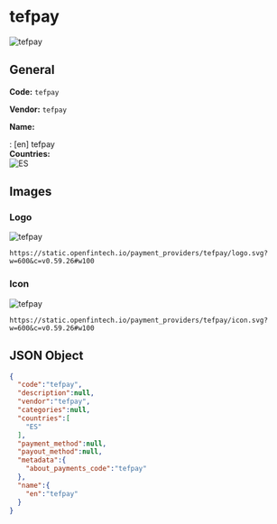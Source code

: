 
# tefpay 
![tefpay](https://static.openfintech.io/payment_providers/tefpay/logo.svg?w=600&c=v0.59.26#w100)  

## General 
 
**Code:** `tefpay`  
 
**Vendor:** `tefpay`  
 
**Name:**  
 
:	[en] tefpay  
**Countries:**  
![ES](https://cdnjs.cloudflare.com/ajax/libs/flag-icon-css/3.3.0/flags/4x3/ES.svg#w24)  
 

## Images 

### Logo 
 
![tefpay](https://static.openfintech.io/payment_providers/tefpay/logo.svg?w=600&c=v0.59.26#w100)  

```
https://static.openfintech.io/payment_providers/tefpay/logo.svg?w=600&c=v0.59.26#w100
```  

### Icon 
 
![tefpay](https://static.openfintech.io/payment_providers/tefpay/icon.svg?w=600&c=v0.59.26#w100)  

```
https://static.openfintech.io/payment_providers/tefpay/icon.svg?w=600&c=v0.59.26#w100
```  

## JSON Object 

```json
{
  "code":"tefpay",
  "description":null,
  "vendor":"tefpay",
  "categories":null,
  "countries":[
    "ES"
  ],
  "payment_method":null,
  "payout_method":null,
  "metadata":{
    "about_payments_code":"tefpay"
  },
  "name":{
    "en":"tefpay"
  }
}
```  
